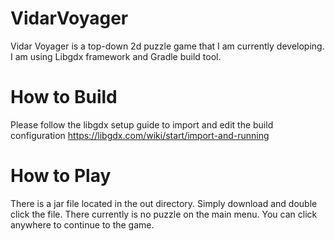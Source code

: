 # VidarVoyager
Vidar Voyager is a top-down 2d puzzle game that I am currently developing. I am using Libgdx framework and Gradle build tool.

# How to Build
Please follow the libgdx setup guide to import and edit the build configuration 
https://libgdx.com/wiki/start/import-and-running

# How to Play
There is a jar file located in the out directory. Simply download and double click the file. 
There currently is no puzzle on the main menu. You can click anywhere to continue to the game.
